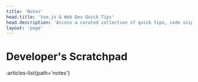```yaml
---
title: 'Notes'
head.title: 'Vue.js & Web Dev Quick Tips'
head.description: 'Access a curated collection of quick tips, code snippets, and hacks that streamline the web development process, with a focus on Vue.js and modern practices.'
layout: 'page'
---
```


# Developer's Scratchpad

:articles-list{path='notes'}
